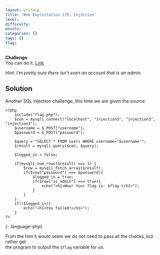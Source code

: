 ```yaml
---
layout: writeup
title: 'Web Exploitation 170: Inj3ction'
level:
difficulty:
points:
categories: []
tags: []
flag:
---
```

**Challenge**   
You can do it. [Link][1]

*Hint: I'm pretty sure there isn't even an account that is an admin.*

## Solution

Another SQL injection challenge, this time we are given the source:

    <?php
        include("flag.php");
        $con = mysqli_connect("localhost", "injection3", "injection3", "injection3");
        $username = $_POST["username"];
        $password = $_POST["password"];
    
        $query = "SELECT * FROM users WHERE username='$username'";
        $result = mysqli_query($con, $query);
    
        $logged_in = false;
    
        if(mysqli_num_rows($result) === 1) {
            $row = mysqli_fetch_array($result);
            if($row["password"] === $password){
                $logged_in = true;
                if($row["is_admin"] === true){
                    echo("<h1>Wow! Your flag is: $flag </h1>");
                }
            }
        }
        if(!$logged_in){
            echo("<h1>You failed!</h1>");
        }
    ?>
{: .language-php}

From the hint it would seem we do not need to pass all the checks, but
rather get  
the program to output the `$flag` variable for us.



[1]: http://yrmyzscnvh.abctf.xyz/injection3/
